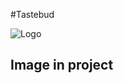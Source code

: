 #Tastebud




![Logo](C:\Users\neha1\Downloads\fruitkha-1.0.0\tastebud\assets\img\logo.png)

## Image in project



